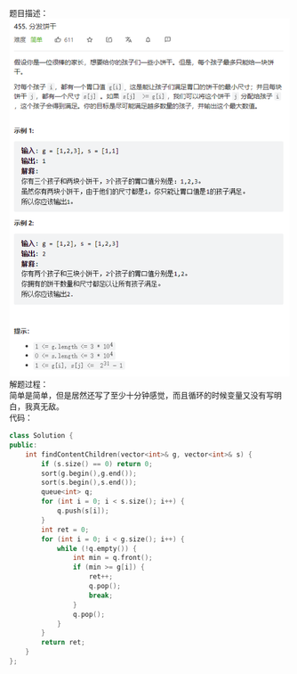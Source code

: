 题目描述：  
![image](/algorithmn/greed/image/image1.png)  
解题过程：  
简单是简单，但是居然还写了至少十分钟感觉，而且循环的时候变量又没有写明白，我真无敌。  
代码：  
```cpp
class Solution {
public:
    int findContentChildren(vector<int>& g, vector<int>& s) {
        if (s.size() == 0) return 0;
        sort(g.begin(),g.end());
        sort(s.begin(),s.end());
        queue<int> q;
        for (int i = 0; i < s.size(); i++) {
            q.push(s[i]);
        }
        int ret = 0;
        for (int i = 0; i < g.size(); i++) {
            while (!q.empty()) {
                int min = q.front();
                if (min >= g[i]) {
                    ret++;
                    q.pop();
                    break;
                }
                q.pop();
            }
        }
        return ret;
    }
};
```